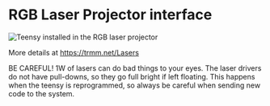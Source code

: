 RGB Laser Projector interface
====

![Teensy installed in the RGB laser projector](https://farm9.staticflickr.com/8881/17435762996_6fcf9eeece_z_d.jpg)

More details at https://trmm.net/Lasers

BE CAREFUL! 1W of lasers can do bad things to your eyes.  The laser
drivers do not have pull-downs, so they go full bright if left floating.
This happens when the teensy is reprogrammed, so always be careful
when sending new code to the system.


